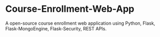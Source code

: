 # Course-Enrollment-Web-App
A open-source course enrollment web application using Python, Flask, Flask-MongoEngine, Flask-Security, REST APIs.
